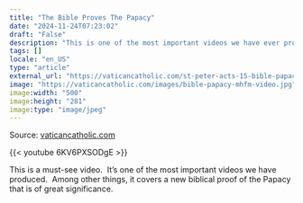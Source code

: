 ```yaml
---
title: "The Bible Proves The Papacy"
date: "2024-11-24T07:23:02"
draft: "False"
description: "This is one of the most important videos we have ever produced.  Among other things, it covers a new biblical proof of the Papacy that is of great significance."
tags: []
locale: "en_US"
type: "article"
external_url: "https://vaticancatholic.com/st-peter-acts-15-bible-papacy/"
image: "https://vaticancatholic.com/images/bible-papacy-mhfm-video.jpg"
image:width: "500"
image:height: "281"
image:type: "image/jpeg"
---
```


Source: [vaticancatholic.com](https://vaticancatholic.com/st-peter-acts-15-bible-papacy/)

{{< youtube 6KV6PXSODgE >}}

<p>This is a must-see video.  It’s one of the most important videos we have produced.  Among other things, it covers a new biblical proof of the Papacy that is of great significance.</p>
